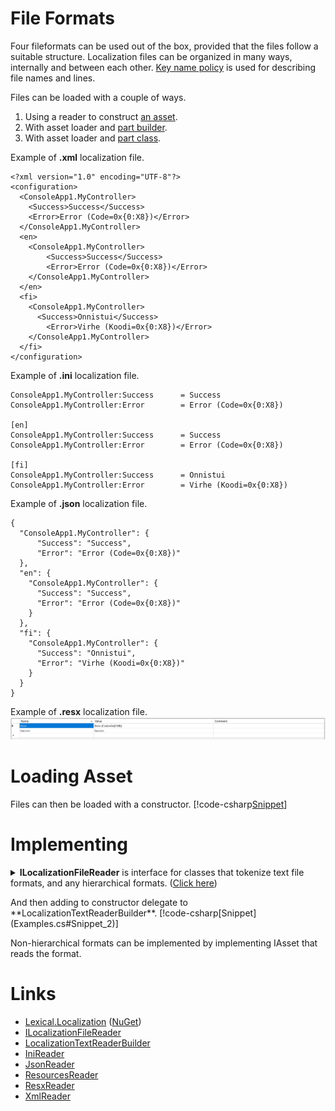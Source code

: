 ﻿# File Formats
Four fileformats can be used out of the box, provided that the files follow a suitable structure.
Localization files can be organized in many ways, internally and between each other. 
[Key name policy](../IAssetKeyNamePolicy/) is used for describing file names and lines.

Files can be loaded with a couple of ways.
1. Using a reader to construct [an asset](#loading-asset).
2. With asset loader and [part builder](../IAssetLoader/PartBuilder/index.md).
3. With asset loader and [part class](../IAssetLoader/PartClasses/index.md#file-strings).

Example of **.xml** localization file.
```
<?xml version="1.0" encoding="UTF-8"?>
<configuration>
  <ConsoleApp1.MyController>
    <Success>Success</Success>
    <Error>Error (Code=0x{0:X8})</Error>
  </ConsoleApp1.MyController>
  <en>
    <ConsoleApp1.MyController>
        <Success>Success</Success>
        <Error>Error (Code=0x{0:X8})</Error>
    </ConsoleApp1.MyController>
  </en>
  <fi>
    <ConsoleApp1.MyController>
      <Success>Onnistui</Success>
        <Error>Virhe (Koodi=0x{0:X8})</Error>
    </ConsoleApp1.MyController>
  </fi>
</configuration>
```

Example of **.ini** localization file.
```none
ConsoleApp1.MyController:Success      = Success
ConsoleApp1.MyController:Error        = Error (Code=0x{0:X8})

[en]
ConsoleApp1.MyController:Success      = Success
ConsoleApp1.MyController:Error        = Error (Code=0x{0:X8})

[fi]
ConsoleApp1.MyController:Success      = Onnistui
ConsoleApp1.MyController:Error        = Virhe (Koodi=0x{0:X8})
```

Example of **.json** localization file.
```
{
  "ConsoleApp1.MyController": {
      "Success": "Success",
      "Error": "Error (Code=0x{0:X8})"
  },
  "en": {
    "ConsoleApp1.MyController": {
      "Success": "Success",
      "Error": "Error (Code=0x{0:X8})"
    }
  },
  "fi": {
    "ConsoleApp1.MyController": {
      "Success": "Onnistui",
      "Error": "Virhe (Koodi=0x{0:X8})"
    }
  }
}
```

Example of **.resx** localization file.
![resx](img1.png)

# Loading Asset
Files can then be loaded with a constructor.
[!code-csharp[Snippet](Examples.cs#Snippet_1)]

# Implementing
<details>
  <summary><b>ILocalizationFileReader</b> is interface for classes that tokenize text file formats, and any hierarchical formats. (<u>Click here</u>)</summary>
[!code-csharp[Snippet](../../Lexical.Localization/Localization/LocalizationFile/ILocalizationFileFormat.cs#ILocalizationFileReader)]
</details>

<p/>
And then adding to constructor delegate to **LocalizationTextReaderBuilder**.
[!code-csharp[Snippet](Examples.cs#Snippet_2)]

Non-hierarchical formats can be implemented by implementing IAsset that reads the format.	

# Links
* [Lexical.Localization](https://github.com/tagcode/Lexical.Localization/tree/master/Lexical.Localization) ([NuGet](https://www.nuget.org/packages/Lexical.Localization/))
 * [ILocalizationFileReader](https://github.com/tagcode/Lexical.Localization/blob/master/Lexical.Localization/Localization/LocalizationReader/ILocalizationFileReader.cs)
 * [LocalizationTextReaderBuilder](https://github.com/tagcode/Lexical.Localization/blob/master/Lexical.Localization/Localization/LocalizationReader/ILocalizationFileReader.cs)
 * [IniReader](https://github.com/tagcode/Lexical.Localization/blob/master/Lexical.Localization/Localization/LocalizationReader/Reader/IniReader.cs)
 * [JsonReader](https://github.com/tagcode/Lexical.Localization/blob/master/Lexical.Localization/Localization/LocalizationReader/Reader/JsonReader.cs)
 * [ResourcesReader](https://github.com/tagcode/Lexical.Localization/blob/master/Lexical.Localization/Localization/LocalizationReader/Reader/ResourcesReader.cs)
 * [ResxReader](https://github.com/tagcode/Lexical.Localization/blob/master/Lexical.Localization/Localization/LocalizationReader/Reader/ResxReader.cs)
 * [XmlReader](https://github.com/tagcode/Lexical.Localization/blob/master/Lexical.Localization/Localization/LocalizationReader/Reader/XmlReader.cs)
